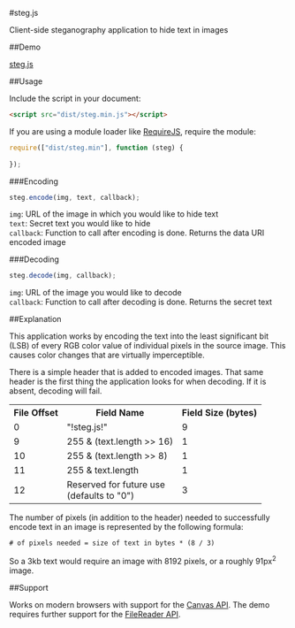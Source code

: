#steg.js

Client-side steganography application to hide text in images

##Demo

[steg.js](http://kevinselwyn.com/steg.js)

##Usage

Include the script in your document:

```html
<script src="dist/steg.min.js"></script>
```

If you are using a module loader like [RequireJS](http://requirejs.org/), require the module:

```js
require(["dist/steg.min"], function (steg) {
	
});
```

###Encoding

```js
steg.encode(img, text, callback);
```

`img`: URL of the image in which you would like to hide text<br />
`text`: Secret text you would like to hide<br />
`callback`: Function to call after encoding is done. Returns the data URI encoded image

###Decoding

```js
steg.decode(img, callback);
```

`img`: URL of the image you would like to decode<br />
`callback`: Function to call after decoding is done. Returns the secret text

##Explanation

This application works by encoding the text into the least significant bit (LSB) of every RGB color value of individual pixels in the source image. This causes color changes that are virtually imperceptible.

There is a simple header that is added to encoded images. That same header is the first thing the application looks for when decoding. If it is absent, decoding will fail.

<table>
	<tr>
		<th>File Offset</th>
		<th>Field Name</th>
		<th>Field Size (bytes)</th>
	</tr>
	<tr>
		<td>0</td>
		<td>"!steg.js!"</td>
		<td>9</td>
	</tr>
	<tr>
		<td>9</td>
		<td>255 & (text.length >> 16)</td>
		<td>1</td>
	</tr>
	<tr>
		<td>10</td>
		<td>255 & (text.length >> 8)</td>
		<td>1</td>
	</tr>
	<tr>
		<td>11</td>
		<td>255 & text.length</td>
		<td>1</td>
	</tr>
	<tr>
		<td>12</td>
		<td>Reserved for future use<br />(defaults to "0")</td>
		<td>3</td>
	</tr>
</table>

The number of pixels (in addition to the header) needed to successfully encode text in an image is represented by the following formula:

```
# of pixels needed = size of text in bytes * (8 / 3)
```

So a 3kb text would require an image with 8192 pixels, or a roughly 91px<sup>2</sup> image.

##Support

Works on modern browsers with support for the [Canvas API](http://caniuse.com/#feat=canvas). The demo requires further support for the [FileReader API](http://caniuse.com/#feat=filereader).

